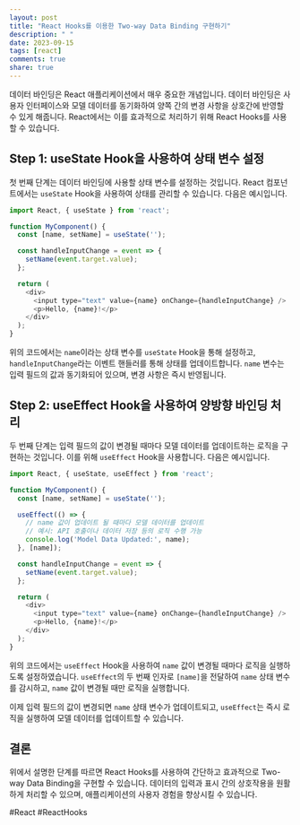 ```yaml
---
layout: post
title: "React Hooks를 이용한 Two-way Data Binding 구현하기"
description: " "
date: 2023-09-15
tags: [react]
comments: true
share: true
---
```


데이터 바인딩은 React 애플리케이션에서 매우 중요한 개념입니다. 데이터 바인딩은 사용자 인터페이스와 모델 데이터를 동기화하여 양쪽 간의 변경 사항을 상호간에 반영할 수 있게 해줍니다. React에서는 이를 효과적으로 처리하기 위해 React Hooks를 사용할 수 있습니다.

## Step 1: useState Hook을 사용하여 상태 변수 설정

첫 번째 단계는 데이터 바인딩에 사용할 상태 변수를 설정하는 것입니다. React 컴포넌트에서는 `useState` Hook을 사용하여 상태를 관리할 수 있습니다. 다음은 예시입니다.

```javascript
import React, { useState } from 'react';

function MyComponent() {
  const [name, setName] = useState('');

  const handleInputChange = event => {
    setName(event.target.value);
  };

  return (
    <div>
      <input type="text" value={name} onChange={handleInputChange} />
      <p>Hello, {name}!</p>
    </div>
  );
}
```

위의 코드에서는 `name`이라는 상태 변수를 `useState` Hook을 통해 설정하고, `handleInputChange`라는 이벤트 핸들러를 통해 상태를 업데이트합니다. `name` 변수는 입력 필드의 값과 동기화되어 있으며, 변경 사항은 즉시 반영됩니다.

## Step 2: useEffect Hook을 사용하여 양방향 바인딩 처리

두 번째 단계는 입력 필드의 값이 변경될 때마다 모델 데이터를 업데이트하는 로직을 구현하는 것입니다. 이를 위해 `useEffect` Hook을 사용합니다. 다음은 예시입니다.

```javascript
import React, { useState, useEffect } from 'react';

function MyComponent() {
  const [name, setName] = useState('');

  useEffect(() => {
    // name 값이 업데이트 될 때마다 모델 데이터를 업데이트
    // 예시: API 호출이나 데이터 저장 등의 로직 수행 가능
    console.log('Model Data Updated:', name);
  }, [name]);

  const handleInputChange = event => {
    setName(event.target.value);
  };

  return (
    <div>
      <input type="text" value={name} onChange={handleInputChange} />
      <p>Hello, {name}!</p>
    </div>
  );
}
```

위의 코드에서는 `useEffect` Hook을 사용하여 `name` 값이 변경될 때마다 로직을 실행하도록 설정하였습니다. `useEffect`의 두 번째 인자로 `[name]`을 전달하여 `name` 상태 변수를 감시하고, `name` 값이 변경될 때만 로직을 실행합니다.

이제 입력 필드의 값이 변경되면 `name` 상태 변수가 업데이트되고, `useEffect`는 즉시 로직을 실행하여 모델 데이터를 업데이트할 수 있습니다.

## 결론

위에서 설명한 단계를 따르면 React Hooks를 사용하여 간단하고 효과적으로 Two-way Data Binding을 구현할 수 있습니다. 데이터의 입력과 표시 간의 상호작용을 원활하게 처리할 수 있으며, 애플리케이션의 사용자 경험을 향상시킬 수 있습니다.

#React #ReactHooks